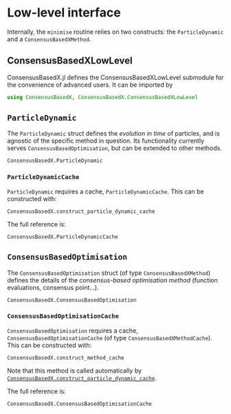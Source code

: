 # Low-level interface

Internally, the `minimise` routine relies on two constructs: the `ParticleDynamic` and a `ConsensusBasedXMethod`.

## ConsensusBasedXLowLevel

ConsensusBasedX.jl defines the ConsensusBasedXLowLevel submodule for the convenience of advanced users. It can be imported by
```julia
using ConsensusBasedX, ConsensusBasedX.ConsensusBasedXLowLevel
```

## `ParticleDynamic`

The `ParticleDynamic` struct defines the *evolution in time* of particles, and is agnostic of the specific method in question. Its functionality currently serves `ConsensusBasedOptimisation`, but can be extended to other methods.

```@docs
ConsensusBasedX.ParticleDynamic
```

### `ParticleDynamicCache`

`ParticleDynamic` requires a cache, `ParticleDynamicCache`. This can be constructed with:
```@docs
ConsensusBasedX.construct_particle_dynamic_cache
```

The full reference is:
```@docs
ConsensusBasedX.ParticleDynamicCache
```

## `ConsensusBasedOptimisation`

The `ConsensusBasedOptimisation` struct (of type `ConsensusBasedXMethod`) defines the details of the *consensus-based optimisation method* (function evaluations, consensus point...).

```@docs
ConsensusBasedX.ConsensusBasedOptimisation
```

### `ConsensusBasedOptimisationCache`

`ConsensusBasedOptimisation` requires a cache, `ConsensusBasedOptimisationCache` (of type `ConsensusBasedXMethodCache`). This can be constructed with:
```@docs
ConsensusBasedX.construct_method_cache
```
Note that this method is called automatically by [`ConsensusBasedX.construct_particle_dynamic_cache`](@ref).

The full reference is:
```@docs
ConsensusBasedX.ConsensusBasedOptimisationCache
```
